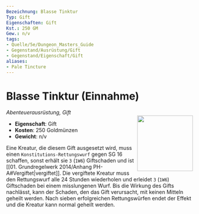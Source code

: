 ```yaml
---
Bezeichnung: Blasse Tinktur
Typ: Gift
Eigenschaften: Gift
Kst.: 250 GM
Gew.: n/v
tags:
- Quelle/5e/Dungeon_Masters_Guide
- Gegenstand/Ausrüstung/Gift
- Gegenstand/Eigenschaft/Gift
aliases:
- Pale Tincture
---
```

# Blasse Tinktur (Einnahme)
*Abenteuerausrüstung, Gift*  
<img src="Symbolik/Gegenstände.webp" align="right" width="150">

- **Eigenschaft**: Gift
- **Kosten**: 250 Goldmünzen
- **Gewicht**: n/v

Eine Kreatur, die diesem Gift ausgesetzt wird, muss einen `Konstitutions-Rettungswurf` gegen SG 16 schaffen, sonst erhält sie `3` (`1W6`) Giftschaden und ist [[01. Grundregelwerk 2014/Anhang PH-A#Vergiftet|vergiftet]]. Die vergiftete Kreatur muss den Rettungswurf alle 24 Stunden wiederholen und erleidet `3` (`1W6`) Giftschaden bei einem misslungenen Wurf. Bis die Wirkung des Gifts nachlässt, kann der Schaden, den das Gift verursacht, mit keinen Mitteln geheilt werden. Nach sieben erfolgreichen Rettungswürfen endet der Effekt und die Kreatur kann normal geheilt werden.
